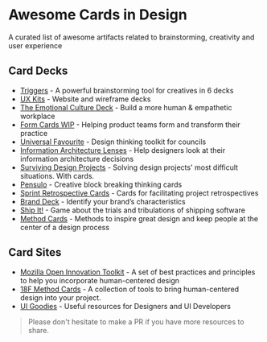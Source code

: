 # Awesome Cards in Design
A curated list of awesome artifacts related to brainstorming, creativity and user experience

## Card Decks
- [Triggers](http://trytriggers.com) - A powerful brainstorming tool for creatives in 6 decks
- [UX Kits](https://uxkits.com/collections/products) - Website and wireframe decks
- [The Emotional Culture Deck](https://theemotionalculturedeck.com/) - Build a more human & empathetic workplace
- [Form Cards WIP](https://form.cards) - Helping product teams form and transform their practice
- [Universal Favourite](https://universalfavourite.com.au/projects/design-thinking-toolkit-for-councils/) - Design thinking toolkit for councils
- [Information Architecture Lenses](https://www.thegamecrafter.com/games/information-architecture-lenses) -  Help designers look at their information architecture decisions
- [Surviving Design Projects](https://www.thegamecrafter.com/games/surviving-design-projects-v2) - Solving design projects' most difficult situations. With cards.
- [Pensulo](https://www.makeplayingcards.com/sell/servicedesign) - Creative block breaking thinking cards
- [Sprint Retrospective Cards](http://www.edgarallan.com/shop/sprint-retrospective-cards) - Cards for facilitating project retrospectives
- [Brand Deck](https://branding.cards/) - Identify your brand’s characteristics
- [Ship It!](https://postlight.com/about/news/ship-it-the-game-of-product-management) - Game about the trials and tribulations of shipping software
- [Method Cards](https://stoutbooks.com/products/ideo-method-cards-51-ways-to-inspire-design-61457) - Methods to inspire great design and keep people at the center of a design process

## Card Sites
- [Mozilla Open Innovation Toolkit](https://toolkit.mozilla.org/) - A set of best practices and principles to help you incorporate human-centered design
- [18F Method Cards](https://methods.18f.gov/) - A collection of tools to bring human-centered design into your project.
- [UI Goodies](http://uigoodies.com/) - Useful resources for Designers and UI Developers

> Please don't hesitate to make a PR if you have more resources to share.
